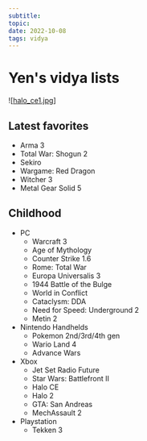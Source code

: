 ```yaml
---
subtitle:
topic:
date: 2022-10-08
tags: vidya
---
```


# Yen's vidya lists

![[halo_ce1.jpg]]

## Latest favorites
- Arma 3
- Total War: Shogun 2
- Sekiro
- Wargame: Red Dragon
- Witcher 3
- Metal Gear Solid 5

## Childhood
- PC
    - Warcraft 3
    - Age of Mythology
    - Counter Strike 1.6
    - Rome: Total War
    - Europa Universalis 3
    - 1944 Battle of the Bulge
    - World in Conflict
    - Cataclysm: DDA
    - Need for Speed: Underground 2
    - Metin 2
- Nintendo Handhelds
    - Pokemon 2nd/3rd/4th gen
    - Wario Land 4
    - Advance Wars
- Xbox
    - Jet Set Radio Future
    - Star Wars: Battlefront II
    - Halo CE
    - Halo 2
    - GTA: San Andreas
    - MechAssault 2
- Playstation
    - Tekken 3

[//begin]: # "Autogenerated link references for markdown compatibility"
[halo_ce1.jpg]: ../images/halo_ce1.jpg "halo_ce1.jpg"
[//end]: # "Autogenerated link references"